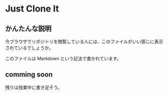 # Just Clone It

## かんたんな説明

今ブラウザでリポジトリを閲覧している人には、このファイルがいい感じに表示されているでしょうか。

このファイルは Markdown という記法で書かれています。

## comming soon

残りは授業中に書き足そう。
